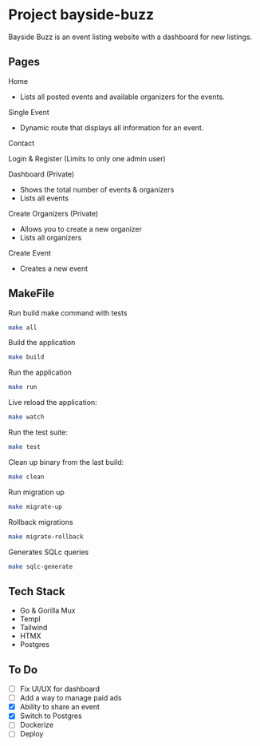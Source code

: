 # Project bayside-buzz

Bayside Buzz is an event listing website with a dashboard for new listings.

## Pages

Home

- Lists all posted events and available organizers for the events.

Single Event

- Dynamic route that displays all information for an event.

Contact

Login & Register (Limits to only one admin user)

Dashboard (Private)

- Shows the total number of events & organizers
- Lists all events

Create Organizers (Private)

- Allows you to create a new organizer
- Lists all organizers

Create Event

- Creates a new event

## MakeFile

Run build make command with tests

```bash
make all
```

Build the application

```bash
make build
```

Run the application

```bash
make run
```

Live reload the application:

```bash
make watch
```

Run the test suite:

```bash
make test
```

Clean up binary from the last build:

```bash
make clean
```

Run migration up

```bash
make migrate-up
```

Rollback migrations

```bash
make migrate-rollback
```

Generates SQLc queries

```bash
make sqlc-generate
```

## Tech Stack

- Go & Gorilla Mux
- Templ
- Tailwind
- HTMX
- Postgres

## To Do

- [ ] Fix UI/UX for dashboard
- [ ] Add a way to manage paid ads
- [x] Ability to share an event
- [x] Switch to Postgres
- [ ] Dockerize
- [ ] Deploy
